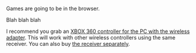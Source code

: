 Games are going to be in the browser. 

Blah blah blah

I recommend you grab an [XBOX 360 controller for the PC with the wireless adapter](http://www.amazon.com/Microsoft-Xbox-Wireless-Controller-Windows/dp/B004QRKWKQ/ref=sr_1_6?ie=UTF8&qid=1361080852&sr=8-6&keywords=xbox+360+pc+wireless+gaming+receiver&tag=deanp-20). This will work with other wireless controllers using the same receiver. You can also buy [the receiver separately](http://www.amazon.com/Xbox-360-Wireless-Gaming-Receiver-Windows/dp/B000HZFCT2/ref=pd_sim_vg_1?tag=deanp-20).